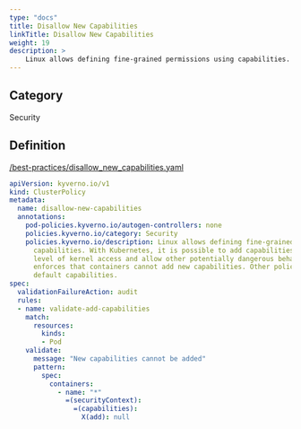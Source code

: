 ```yaml
---
type: "docs"
title: Disallow New Capabilities
linkTitle: Disallow New Capabilities
weight: 19
description: >
    Linux allows defining fine-grained permissions using capabilities. With Kubernetes, it is possible to add capabilities that escalate the level of kernel access and allow other potentially dangerous behaviors. This policy enforces that containers cannot add new capabilities. Other policies can be used to set default capabilities.
---
```


## Category
Security

## Definition
[/best-practices/disallow_new_capabilities.yaml](https://github.com/kyverno/policies/raw/main//best-practices/disallow_new_capabilities.yaml)

```yaml
apiVersion: kyverno.io/v1
kind: ClusterPolicy
metadata:
  name: disallow-new-capabilities
  annotations:
    pod-policies.kyverno.io/autogen-controllers: none
    policies.kyverno.io/category: Security
    policies.kyverno.io/description: Linux allows defining fine-grained permissions using
      capabilities. With Kubernetes, it is possible to add capabilities that escalate the
      level of kernel access and allow other potentially dangerous behaviors. This policy 
      enforces that containers cannot add new capabilities. Other policies can be used to set
      default capabilities. 
spec:
  validationFailureAction: audit
  rules:
  - name: validate-add-capabilities
    match:
      resources:
        kinds:
        - Pod
    validate:
      message: "New capabilities cannot be added"
      pattern:
        spec:
          containers:
            - name: "*"
              =(securityContext):
                =(capabilities):
                  X(add): null

```
